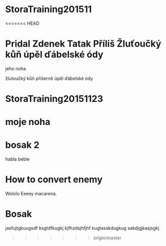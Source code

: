 ﻿
# StoraTraining201511
<<<<<<< HEAD
# Pridal Zdenek Tatak Příliš Žluťoučký kůň úpěl ďábelské ódy
jeho noha

žlutoučký kůň příšerně úpěl ďábelské ódy

# StoraTraining20151123
moje noha
=======

# bosak 2
habla
beble
# How to convert enemy
Wololo
Eeeey macarena.
# Bosak
jasfujtgkuugsdf
ksgtdfkugkj
kjfhzdsjhfjhf
kugtasskdugkug
sakdjgjkasjsgkj
>>>>>>> origin/master
